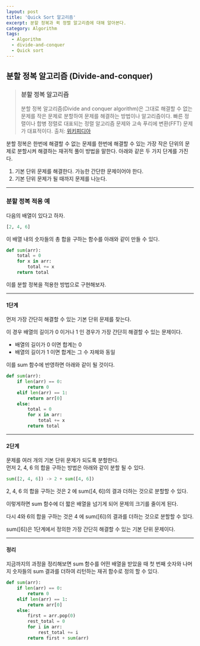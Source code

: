 ```yaml
---
layout: post
title: 'Quick Sort 알고리즘'
excerpt: 분할 정복과 퀵 정렬 알고리즘에 대해 알아본다.
category: Algorithm
tags:
  - Algorithm
  - divide-and-conquer
  - Quick sort
---
```


## 분할 정복 알고리즘 (Divide-and-conquer)

> ### 분할 정복 알고리즘
> 분할 정복 알고리즘(Divide and conquer algorithm)은 그대로 해결할 수 없는 문제를 작은 문제로 분할하여 문제를 해결하는 방법이나 알고리즘이다.
> 빠른 정렬이나 합병 정렬로 대표되는 정렬 알고리즘 문제와 고속 푸리에 변환(FFT) 문제가 대표적이다.
> 출처: [위키피디아](https://ko.wikipedia.org/wiki/%EB%B6%84%ED%95%A0_%EC%A0%95%EB%B3%B5_%EC%95%8C%EA%B3%A0%EB%A6%AC%EC%A6%98)

분할 정복은 한번에 해결할 수 없는 문제를 한번에 해결할 수 있는 가장 작은 단위의 문제로 분할시켜 해결하는 재귀적 풀이 방법을 말한다. 아래와 같은 두 가지 단계를 가진다.  

1. 기본 단위 문제를 해결한다. 가능한 간단한 문제이어야 한다.
2. 기본 단위 문제가 될 때까지 문제를 나눈다.  

- - -

### 분할 정복 적용 예 

다음의 배열이 있다고 하자.

```py
[2, 4, 6]
```

이 배열 내의 숫자들의 총 합을 구하는 함수를 아래와 같이 만들 수 있다.  

```py
def sum(arr):
    total = 0
    for x in arr:
        total += x
    return total
```

이를 분할 정복을 적용한 방법으로 구현해보자.  

- - -

#### 1단계

먼저 가장 간단히 해결할 수 있는 기본 단위 문제를 찾는다.  

이 경우 배열의 길이가 0 이거나 1 인 경우가 가장 간단히 해결할 수 있는 문제이다.  

- 배열의 길이가 0 이면 합계는 0
- 배열의 길이가 1 이면 합계는 그 수 자체와 동일  

이를 sum 함수에 반영하면 아래와 같이 될 것이다.

```py
def sum(arr):
    if len(arr) == 0:
        return 0
    elif len(arr) == 1:
        return arr[0]
    else:
        total = 0
        for x in arr:
            total += x
        return total
```

- - -

#### 2단계

문제를 여러 개의 기본 단위 문제가 되도록 분할한다.  
먼저 2, 4, 6 의 합을 구하는 방법은 아래와 같이 분할 될 수 있다.

```py
sum([2, 4, 6]) -> 2 + sum([4, 6])
```

2, 4, 6 의 합을 구하는 것은 2 에 sum([4, 6])의 결과 더하는 것으로 분할할 수 있다.

이렇게하면 sum 함수에 더 짧은 배열을 넘기게 되어 문제의 크기를 줄이게 된다.  

다시 4와 6의 합을 구하는 것은 4 에 sum([6])의 결과를 더하는 것으로 분할할 수 있다.  

sum([6])은 1단계에서 정의한 가장 간단히 해결할 수 있는 기본 단위 문제이다.

- - -

#### 정리

지금까지의 과정을 정리해보면 sum 함수를 어떤 배열을 받았을 때 첫 번째 숫자와 나머지 숫자들의 sum 결과를 더하여 리턴하는 재귀 함수로 정의 할 수 있다.

```py
def sum(arr):
    if len(arr) == 0:
        return 0
    elif len(arr) == 1:
        return arr[0]
    else:
        first = arr.pop(0)
        rest_total = 0
        for i in arr:
            rest_total += i
        return first + sum(arr)
```